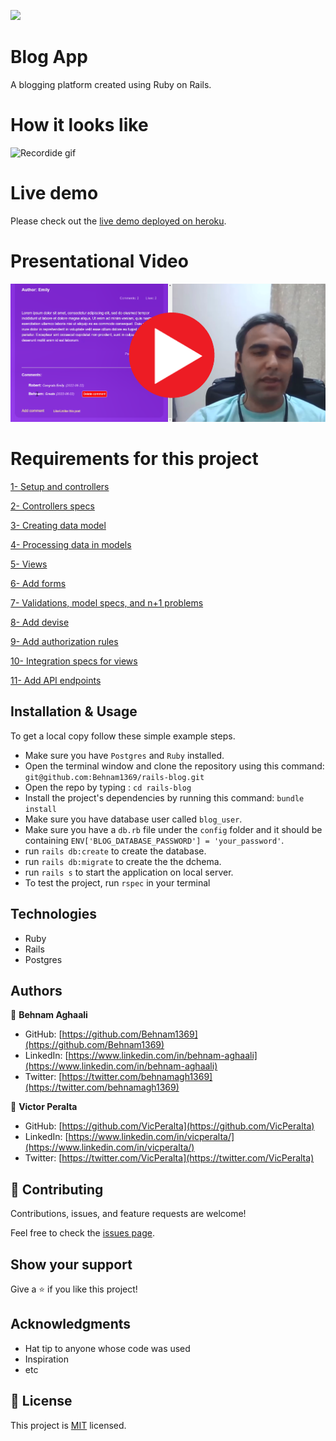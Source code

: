  

![](https://img.shields.io/badge/Microverse-blueviolet)

# Blog App

A blogging platform created using Ruby on Rails. 

# How it looks like

![Recordide gif](./Recording.gif)

# Live demo 

Please check out the [live demo deployed on heroku](http://rails-blog1000.herokuapp.com/users/sign_in). 

# Presentational Video 

[![IMAGE THUMBNAIL](./ThumbnailVideo.png)](https://www.youtube.com/watch?v=omVAGb6t2aY)

# Requirements for this project

[1- Setup and controllers](https://github.com/microverseinc/curriculum-rails/blob/main/blog-app/projects/Setup_Controllers_project.md)

[2- Controllers specs](https://github.com/microverseinc/curriculum-rails/blob/main/blog-app/projects/controller_specs_project.md)

[3- Creating data model](https://github.com/microverseinc/curriculum-rails/blob/main/blog-app/projects/creating_data_model_project.md)

[4- Processing data in models](https://github.com/microverseinc/curriculum-rails/blob/main/blog-app/projects/Processing_data_model_project.md)

[5- Views](https://github.com/microverseinc/curriculum-rails/blob/main/blog-app/projects/Views_project.md)

[6- Add forms](https://github.com/microverseinc/curriculum-rails/blob/main/blog-app/projects/forms_project.md)

[7- Validations, model specs, and n+1 problems](https://github.com/microverseinc/curriculum-rails/blob/main/blog-app/blog_app_validations_model_spec_n+1.md)

[8- Add devise](https://github.com/microverseinc/curriculum-rails/blob/main/blog-app/blog_app_devise.md)

[9- Add authorization rules](https://github.com/microverseinc/curriculum-rails/blob/main/blog-app/projects/Integration_specs_project.md)

[10- Integration specs for views](https://github.com/microverseinc/curriculum-rails/blob/main/blog-app/projects/Integration_specs_project.md)

[11- Add API endpoints](https://github.com/microverseinc/curriculum-rails/blob/main/blog-app/blog_app_api_endpoints.md)

## Installation & Usage

To get a local copy follow these simple example steps. 
- Make sure you have `Postgres` and `Ruby` installed. 
- Open the terminal window and clone the repository using this command: `git@github.com:Behnam1369/rails-blog.git` 
- Open the repo by typing : `cd rails-blog`
- Install the project's dependencies by running this command: `bundle install` 
- Make sure you have database user called `blog_user`.
- Make sure you have a `db.rb` file under the `config` folder and it should be containing `ENV['BLOG_DATABASE_PASSWORD'] = 'your_password'`.
- run `rails db:create` to create the database.
- run `rails db:migrate` to create the the dchema. 
- run `rails s` to start the application on local server. 
- To test the project, run `rspec` in your terminal 

## Technologies

- Ruby
- Rails 
- Postgres 


## Authors


👤 **Behnam Aghaali**

- GitHub: [https://github.com/Behnam1369](https://github.com/Behnam1369)
- LinkedIn: [https://www.linkedin.com/in/behnam-aghaali](https://www.linkedin.com/in/behnam-aghaali)
- Twitter: [https://twitter.com/behnamagh1369](https://twitter.com/behnamagh1369)


👤 **Victor Peralta**

- GitHub: [https://github.com/VicPeralta](https://github.com/VicPeralta)
- LinkedIn: [https://www.linkedin.com/in/vicperalta/](https://www.linkedin.com/in/vicperalta/)
- Twitter: [https://twitter.com/VicPeralta](https://twitter.com/VicPeralta)

## 🤝 Contributing

Contributions, issues, and feature requests are welcome!

Feel free to check the [issues page](https://github.com/Behnam1369/Catalog_of_my_things/issues).

## Show your support

Give a ⭐️ if you like this project!

## Acknowledgments

- Hat tip to anyone whose code was used
- Inspiration
- etc

## 📝 License

This project is [MIT](./LICENSE) licensed.
